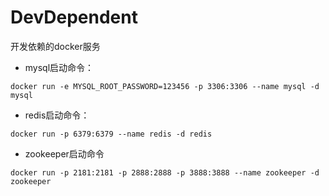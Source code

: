 # DevDependent
开发依赖的docker服务

- mysql启动命令：

```shell
docker run -e MYSQL_ROOT_PASSWORD=123456 -p 3306:3306 --name mysql -d mysql
```

- redis启动命令：

```shell
docker run -p 6379:6379 --name redis -d redis
```

- zookeeper启动命令

```shell
docker run -p 2181:2181 -p 2888:2888 -p 3888:3888 --name zookeeper -d zookeeper
```
